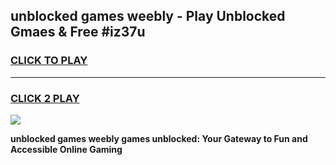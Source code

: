 
## unblocked games weebly - Play Unblocked Gmaes & Free #iz37u
<h3>
<a href="https://premium.freeplayer.one?title=unblocked_games_weebly&ref=01M">CLICK TO PLAY</a></h3>
<hr>

<h3>
<a href="https://premium.freeplayer.one?title=unblocked_games_weebly&ref=01M">CLICK 2 PLAY</a>
  
</h3>

<a href="https://premium.freeplayer.one?title=unblocked_games_weebly&ref=01M"><img src="https://clearcache.store/games.png"></a>


**unblocked games weebly games unblocked: Your Gateway to Fun and Accessible Online Gaming**
